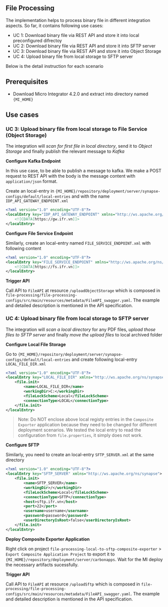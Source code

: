 ## File Processing

The implementation helps to process binary file in different integration aspects. So far, it contains following use cases:

- UC 1: Download binary file via REST API and store it into local preconfigured difrectoy
- UC 2: Download binary file via REST API and store it into SFTP server
- UC 3: Download binary file via REST API and store it into Object Storage
- UC 4: Upload binary file from local storage to SFTP server

Below is the detail instruction for each scenario

## Prerequisites

- Download Micro Integrator 4.2.0 and extract into directory named `{MI_HOME}`

## Use cases
### UC 3: Upload binary file from local storage to File Service (Object Storage)
The integration will _scan for first file in local directory_, send it to _Object Storage_ and finally publish the relevant message to _Kafka_

__Configure Kafka Endpoint__

In this use case, to be able to publish a message to kafka. We make a POST request to REST API with the body is the message content with `application/json` format.

Create an local-entry in `{MI_HOME}/repository/deployment/server/synapse-configs/default/local-entries` and with the name `IDP_API_GATEWAY_ENDPOINT.xml`

```xml
<?xml version="1.0" encoding="UTF-8"?>
<localEntry key="IDP_API_GATEWAY_ENDPOINT" xmlns="http://ws.apache.org/ns/synapse">
    <![CDATA[https://gw.ifr.vn]]>
</localEntry>
```

__Configure File Service Endpoint__

Similarly, create an local-entry named `FILE_SERVICE_ENDPOINT.xml` with following content

```xml
<?xml version="1.0" encoding="UTF-8"?>
<localEntry key="FILE_SERVICE_ENDPOINT" xmlns="http://ws.apache.org/ns/synapse">
    <![CDATA[https://fs.ifr.vn]]>
</localEntry>
```

__Trigger API__

Call API to `FileAPI` at resource `/uploadObjectStorage` which is composed in `file-processing/file-processing-configs/src/main/resources/metadata/FileAPI_swagger.yaml`. The example and detailed description is mentioned in the API specification.

### UC 4: Upload binary file from local storage to SFTP server
The integration will _scan a local directory_ for any PDF files, _upload those files to SFTP server_ and finally _move the upload files_ to local archived folder

__Configure Local File Storage__

Go to `{MI_HOME}/repository/deployment/server/synapse-configs/default/local-entries` and create following local-entry `LOCAL_FILE_DIR.xml`

```xml
<?xml version="1.0" encoding="UTF-8"?>
<localEntry key="LOCAL_FILE_DIR" xmlns="http://ws.apache.org/ns/synapse">
    <file.init>
        <name>LOCAL_FILE_DIR</name>
        <workingDir>C:</workingDir>
        <fileLockScheme>Local</fileLockScheme>
        <connectionType>LOCAL</connectionType>
    </file.init>
</localEntry>
```
> Note: Do NOT enclose above local registy entries in the `Composite Exporter` application because they need to be changed for different deployment scenarios. We tested the local entry to read the configuration from `file.properties`, it simply does not work.

__Configure SFTP__

Similarly, you need to create an local-entry `SFTP_SERVER.xml` at the same directory
```xml
<?xml version="1.0" encoding="UTF-8"?>
<localEntry key="SFTP_SERVER" xmlns="http://ws.apache.org/ns/synapse">
    <file.init>
        <name>SFTP_SERVER</name>
        <workingDir>/</workingDir>
        <fileLockScheme>Local</fileLockScheme>
        <connectionType>SFTP</connectionType>
        <host>sftp.ifr.vn</host>
        <port>22</port>
        <username>username</username>
        <password>password</password>
        <userDirectoryIsRoot>false</userDirectoryIsRoot>
    </file.init>
</localEntry>
```
__Deploy Composite Exporter Application__

Right click on project `file-processing-local-to-sftp-composite-exporter` > `Export Composite Application Project` to export it to `{MI_HOME}/repository/deployment/server/carbonapps`. Wait for the MI deploy the necessary artifacts sucessfully.

__Trigger API__

Call API to `FileAPI` at resource `/uploadSftp` which is composed in `file-processing/file-processing-configs/src/main/resources/metadata/FileAPI_swagger.yaml`. The example and detailed description is mentioned in the API specification.
